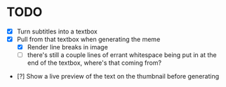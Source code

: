# TODO

- [x] Turn subtitles into a textbox
- [x] Pull from that textbox when generating the meme
  - [x] Render line breaks in image
  - [ ] there's still a couple lines of errant whitespace being put in at the end of the textbox, where's that coming from?
- [?] Show a live preview of the text on the thumbnail before generating